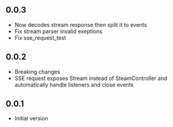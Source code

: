 ## 0.0.3
- Now decodes stream response then split it to events
- Fix stream parser invalid exeptions
- Fix sse_request_test

## 0.0.2
- Breaking changes
- SSE request exposes Stream instead of SteamController and automatically handle listeners and close events

## 0.0.1

- Initial version

